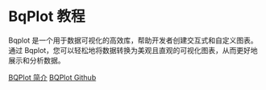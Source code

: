 # BqPlot 教程

<show-structure depth="2"/>

Bqplot 是一个用于数据可视化的高效库，帮助开发者创建交互式和自定义图表。通过 Bqplot，您可以轻松地将数据转换为美观且直观的可视化图表，从而更好地展示和分析数据。


<seealso>
<category ref="ref_docs">
    <a href="https://mp.weixin.qq.com/s/J1XAFmPKj1kPssyGJAfXQg">BQPlot 简介</a>
</category>
<category ref="ref_github">
    <a href="https://github.com/bqplot/bqplot">BQPlot Github</a>
</category>
<category ref="ref_issues"></category>
<category ref="ref_hf"></category>
<category ref="ref_ms"></category>
</seealso>